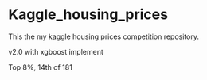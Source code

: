 # Kaggle_housing_prices
This the my kaggle housing prices competition repository.

v2.0 with xgboost implement

Top 8%, 14th of 181
